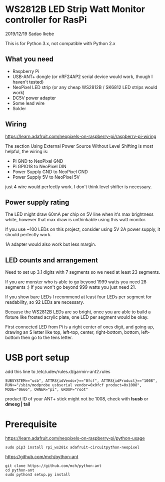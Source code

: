 # WS2812B LED Strip Watt Monitor controller for RasPi
2019/12/19 Sadao Ikebe

This is for Python 3.x, not compatible with Python 2.x

## What you need
* Raspberry Pi
* USB-ANT+ dongle (or nRF24AP2 serial device would work, though I haven't tested)
* NeoPixel LED strip (or any cheap WS2812B / SK6812 LED strips would work)
* DC5V power adapter
* Some lead wire
* Solder

## Wiring
https://learn.adafruit.com/neopixels-on-raspberry-pi/raspberry-pi-wiring

The section Using External Power Source Without Level Shifting is most helpful, the wiring is:

* Pi GND to NeoPixel GND
* Pi GPIO18 to NeoPixel DIN
* Power Supply GND to NeoPixel GND
* Power Supply 5V to NeoPixel 5V

just 4 wire would perfectly work.
I don't think level shifter is necessary.

## Power supply rating
The LED might draw 60mA per chip on 5V line when it's max brightness white, however that max draw is unthinkable using this watt monitor.

If you use ~100 LEDs on this project, consider using 5V 2A power supply, it should perfectly work.

1A adapter would also work but less margin.

## LED counts and arrangement
Need to set up 3.1 digits with 7 segments so we need at least 23 segments.

If you are monster who is able to go beyond 1999 watts you need 28 segments :) If you won't go beyond 999 watts you just need 21.

If you show bare LEDs I recommend at least four LEDs per segment for readability, so 92 LEDs are necessary.

Because the WS2812B LEDs are so bright, once you are able to build a fixture like frosted acrylic plate, one LED per segment would be okay.

First connected LED from Pi is a right center of ones digit, and going up,
drawing an S letter like top, left-top, center, right-bottom, bottom, left-bottom
then go to the tens letter.

# USB port setup
add this line to /etc/udev/rules.d/garmin-ant2.rules

    SUBSYSTEM=="usb", ATTRS{idVendor}=="0fcf", ATTRS{idProduct}=="1008", RUN+="/sbin/modprobe usbserial vendor=0x0fcf product=0x1008", MODE="0666", OWNER="pi", GROUP="root"
product ID of your ANT+ stick might not be 1008, check with **lsusb** or **dmesg | tail**

# Prerequisite
https://learn.adafruit.com/neopixels-on-raspberry-pi/python-usage

    sudo pip3 install rpi_ws281x adafruit-circuitpython-neopixel

https://github.com/mch/python-ant

    git clone https://github.com/mch/python-ant
    cd python-ant
    sudo python3 setup.py install

